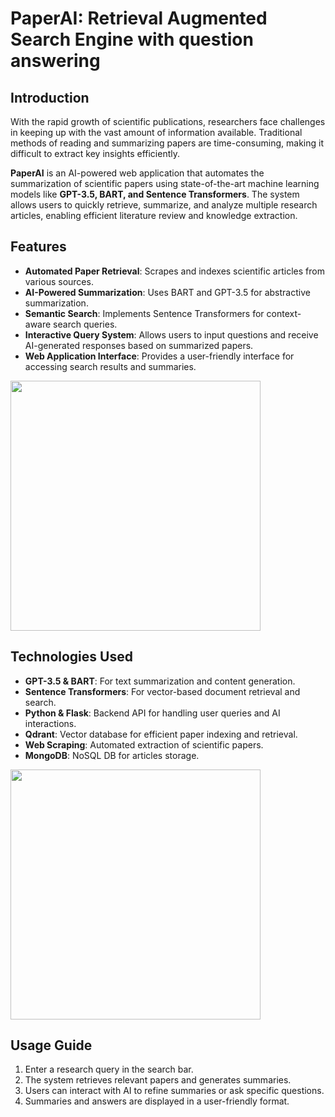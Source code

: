 # PaperAI: Retrieval Augmented Search Engine with question answering

## Introduction

With the rapid growth of scientific publications, researchers face challenges in keeping up with the vast amount of information available. Traditional methods of reading and summarizing papers are time-consuming, making it difficult to extract key insights efficiently. 

**PaperAI** is an AI-powered web application that automates the summarization of scientific papers using state-of-the-art machine learning models like **GPT-3.5, BART, and Sentence Transformers**. The system allows users to quickly retrieve, summarize, and analyze multiple research articles, enabling efficient literature review and knowledge extraction.

## Features

- **Automated Paper Retrieval**: Scrapes and indexes scientific articles from various sources.
- **AI-Powered Summarization**: Uses BART and GPT-3.5 for abstractive summarization.
- **Semantic Search**: Implements Sentence Transformers for context-aware search queries.
- **Interactive Query System**: Allows users to input questions and receive AI-generated responses based on summarized papers.
- **Web Application Interface**: Provides a user-friendly interface for accessing search results and summaries.


<img src="https://github.com/user-attachments/assets/30828b97-779e-4226-b936-4dc4c1d3884b" width="400" />

## Technologies Used

- **GPT-3.5 & BART**: For text summarization and content generation.
- **Sentence Transformers**: For vector-based document retrieval and search.
- **Python & Flask**: Backend API for handling user queries and AI interactions.
- **Qdrant**: Vector database for efficient paper indexing and retrieval.
- **Web Scraping**: Automated extraction of scientific papers.
- **MongoDB**: NoSQL DB for articles storage.

<img src="https://github.com/user-attachments/assets/ae8fa1ed-7c2e-45ac-9b50-8e641e8d1738" width="400" />

## Usage Guide
1. Enter a research query in the search bar.
2. The system retrieves relevant papers and generates summaries.
3. Users can interact with AI to refine summaries or ask specific questions.
4. Summaries and answers are displayed in a user-friendly format.
